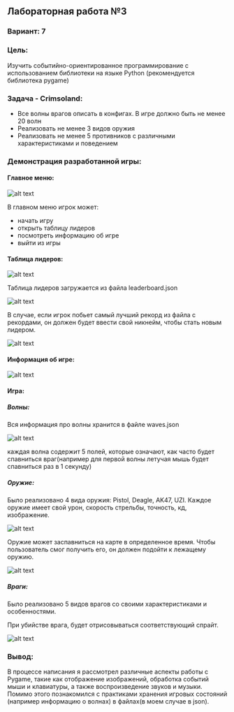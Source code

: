 ## Лабораторная работа №3

### Вариант: 7

### Цель:
Изучить событийно-ориентированное программирование с использованием библиотеки на языке Python (рекомендуется библиотека pygame)

### Задача - Crimsoland:
- Все волны врагов описать в конфигах. В игре должно быть не менее 20 волн
- Реализовать не менее 3 видов оружия
- Реализовать не менее 5 противников с различными характеристиками и поведением

### Демонстрация разработанной игры:

#### Главное меню:

![alt text](img/menu.png)

В главном меню игрок может:
- начать игру
- открыть таблицу лидеров
- посмотреть информацию об игре
- выйти из игры

#### Таблица лидеров:

![alt text](img/leaderboard.png)

Таблица лидеров загружается из файла leaderboard.json

![alt text](img/leaderboard_json.png)

В случае, если игрок побьет самый лучший рекорд из файла с рекордами, он должен будет ввести свой никнейм, чтобы стать новым лидером.

![alt text](img/new_record.png)

#### Информация об игре:

![alt text](img/help.png)

#### Игра:

##### Волны:

Вся информация про волны хранится в файле waves.json

![alt text](img/waves.png)

каждая волна содержит 5 полей, которые означают, как часто будет спавниться враг(например для первой волны летучая мышь будет спавниться раз в 1 секунду)

##### Оружие:

Было реализовано 4 вида оружия: Pistol, Deagle, AK47, UZI. Каждое оружие имеет свой урон, скорость стрельбы, точность, кд, изображение.

![alt text](img/weapons.png)

Оружие может заспавниться на карте в определенное время. Чтобы пользователь смог получить его, он должен подойти к лежащему оружию.

![alt text](img/weapon_example.png)

##### Враги:

Было реализовано 5 видов врагов со своими характеристиками и особенностями.

При убийстве врага, будет отрисовываться соответствующий спрайт.

![alt text](img/dead_enemy.png)

### Вывод:

В процессе написания я рассмотрел различные аспекты работы с Pygame, такие как отображение изображений, обработка событий мыши и клавиатуры, а также воспроизведение звуков и музыки.
Помимо этого познакомился с практиками хранения игровых состояний (например информацию о волнах) в файлах(в моем случае в json).






